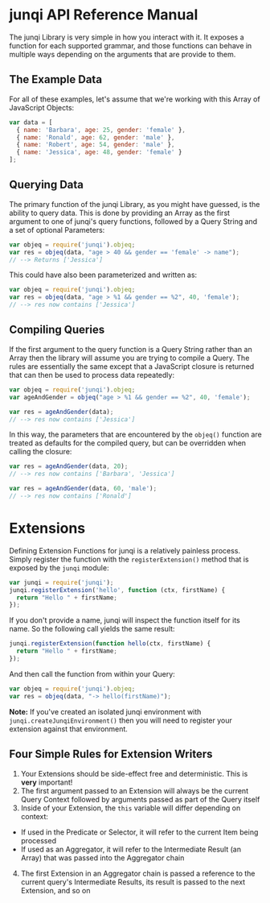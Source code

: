 # junqi API Reference Manual
The junqi Library is very simple in how you interact with it.  It exposes a function for each supported grammar, and those functions can behave in multiple ways depending on the arguments that are provide to them.

## The Example Data
For all of these examples, let's assume that we're working with this Array of JavaScript Objects:

```javascript
var data = [
  { name: 'Barbara', age: 25, gender: 'female' },
  { name: 'Ronald', age: 62, gender: 'male' },
  { name: 'Robert', age: 54, gender: 'male' },
  { name: 'Jessica', age: 48, gender: 'female' }
];
```

## Querying Data
The primary function of the junqi Library, as you might have guessed, is the ability to query data.  This is done by providing an Array as the first argument to one of junqi's query functions, followed by a Query String and a set of optional Parameters:

```javascript
var objeq = require('junqi').objeq;
var res = objeq(data, "age > 40 && gender == 'female' -> name");
// --> Returns ['Jessica']
```

This could have also been parameterized and written as:

```javascript
var objeq = require('junqi').objeq;
var res = objeq(data, "age > %1 && gender == %2", 40, 'female');
// --> res now contains ['Jessica']
```

## Compiling Queries
If the first argument to the query function is a Query String rather than an Array then the library will assume you are trying to compile a Query.  The rules are essentially the same except that a JavaScript closure is returned that can then be used to process data repeatedly:

```javascript
var objeq = require('junqi').objeq;
var ageAndGender = objeq("age > %1 && gender == %2", 40, 'female');

var res = ageAndGender(data);
// --> res now contains ['Jessica']
```

In this way, the parameters that are encountered by the `objeq()` function are treated as defaults for the compiled query, but can be overridden when calling the closure:

```javascript
var res = ageAndGender(data, 20);
// --> res now contains ['Barbara', 'Jessica']

var res = ageAndGender(data, 60, 'male');
// --> res now contains ['Ronald']
```

# Extensions
Defining Extension Functions for junqi is a relatively painless process.  Simply register the function with the `registerExtension()` method that is exposed by the `junqi` module:

```javascript
var junqi = require('junqi');
junqi.registerExtension('hello', function (ctx, firstName) {
  return "Hello " + firstName;
});
```

If you don't provide a name, junqi will inspect the function itself for its name.  So the following call yields the same result:

```javascript
junqi.registerExtension(function hello(ctx, firstName) {
  return "Hello " + firstName;
});
```

And then call the function from within your Query:

```javascript
var objeq = require('junqi').objeq;
var res = objeq(data, "-> hello(firstName)");
```

**Note:** If you've created an isolated junqi environment with `junqi.createJunqiEnvironment()` then you will need to register your extension against that environment.

## Four Simple Rules for Extension Writers
1. Your Extensions should be side-effect free and deterministic.  This is **very** important!
2. The first argument passed to an Extension will always be the current Query Context followed by arguments passed as part of the Query itself
3. Inside of your Extension, the `this` variable will differ depending on context:
  * If used in the Predicate or Selector, it will refer to the current Item being processed
  * If used as an Aggregator, it will refer to the Intermediate Result (an Array) that was passed into the Aggregator chain
4. The first Extension in an Aggregator chain is passed a reference to the current query's Intermediate Results, its result is passed to the next Extension, and so on
